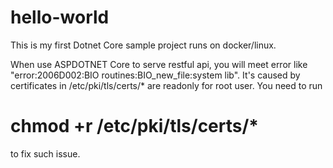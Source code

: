 # hello-world

This is my first Dotnet Core sample project runs on docker/linux.

When use ASPDOTNET Core to serve restful api, you will meet error like "error:2006D002:BIO routines:BIO_new_file:system lib".
It's caused by certificates in /etc/pki/tls/certs/* are readonly for root user.
You need to run
# chmod +r /etc/pki/tls/certs/*
to fix such issue.
